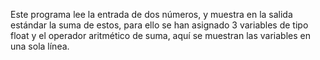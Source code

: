Este programa lee la entrada de dos números, y muestra en la salida estándar la suma de estos, para ello se han asignado 3 variables de tipo float y el operador aritmético de suma, aquí se muestran las variables en una sola línea.
